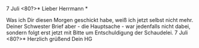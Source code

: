  7 Juli <80?>*
Lieber Herrmann <Mogl>*

Was ich Dir diesen Morgen geschickt habe, weiß ich jetzt selbst nicht mehr. Deiner Schwester Brief aber - die Hauptsache - war jedenfalls nicht dabei, sondern folgt erst jetzt mit Bitte um Entschuldigung der Schaudelei. 
7 Juli <80?>* Herzlich grüßend Dein HG
